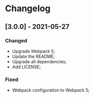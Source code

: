 # Changelog

## [3.0.0] - 2021-05-27

### Changed

- Upgrade Webpack 5;
- Update the README;
- Upgrade all dependencies;
- Add LICENSE;

### Fixed

- Webpack configuration to Webpack 5;
